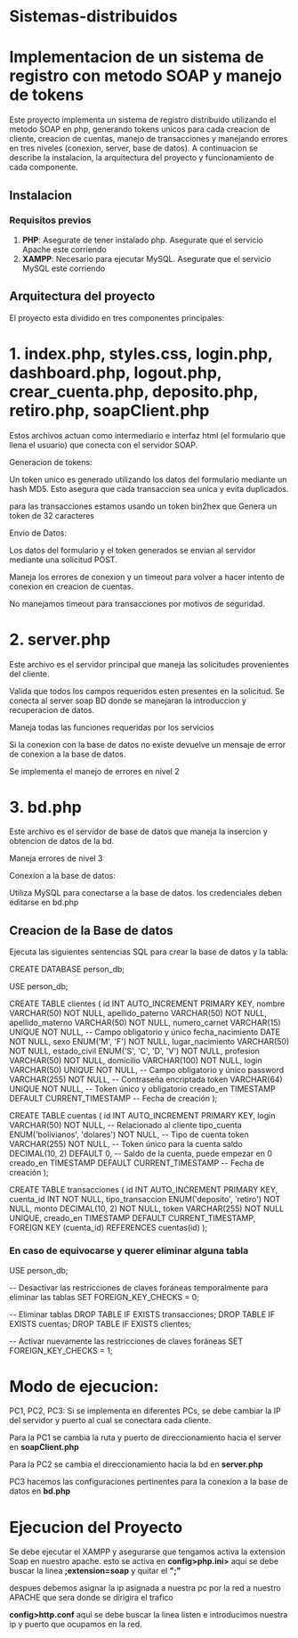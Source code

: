# Sistemas-distribuidos

# Implementacion de un sistema de registro con metodo SOAP y manejo de tokens

Este proyecto implementa un sistema de registro distribuido utilizando el metodo SOAP en php, generando tokens unicos para cada creacion de cliente, creacion de cuentas, manejo de transacciones y manejando errores en tres niveles (conexion, server, base de datos). A continuacion se describe la instalacion, la arquitectura del proyecto y funcionamiento de cada componente.

## Instalacion 

### Requisitos previos
1. **PHP**: Asegurate de tener instalado php. Asegurate que el servicio Apache este corriendo
2. **XAMPP**: Necesario para ejecutar MySQL. Asegurate que el servicio MySQL este corriendo

## Arquitectura del proyecto
El proyecto esta dividido en tres componentes principales:
# 1. index.php, styles.css, login.php, dashboard.php, logout.php, crear_cuenta.php, deposito.php, retiro.php, soapClient.php
Estos archivos actuan como intermediario e interfaz html (el formulario que llena el usuario) que conecta con el servidor SOAP.

Generacion de tokens:

Un token unico es generado utilizando los datos del formulario mediante un hash MD5. Esto asegura que cada transaccion sea unica y evita duplicados.

para las transacciones estamos usando un token bin2hex que Genera un token de 32 caracteres

Envio de Datos:

Los datos del formulario y el token generados se envian al servidor mediante una solicitud POST.

Maneja los errores de conexion y un timeout para volver a hacer intento de conexion en creacion de cuentas.

No manejamos timeout para transacciones por motivos de seguridad.

# 2. server.php
Este archivo es el servidor principal que maneja las solicitudes provenientes del cliente.

Valida que todos los campos requeridos esten presentes en la solicitud.
Se conecta al server soap BD donde se manejaran la introduccion y recuperacion de datos.

Maneja todas las funciones requeridas por los servicios

Si la conexion con la base de datos no existe devuelve un mensaje de error de conexion a la base de datos.

Se implementa el manejo de errores en nivel 2

# 3. bd.php
Este archivo es el servidor de base de datos que maneja la insercion y obtencion de datos de la bd.

Maneja errores de nivel 3

Conexion a la base de datos:

Utiliza MySQL para conectarse a la base de datos. los credenciales deben editarse en bd.php

## Creacion de la Base de datos 
Ejecuta las siguientes sentencias SQL para crear la base de datos y la tabla:

CREATE DATABASE person_db;

USE person_db;

CREATE TABLE clientes (
    id INT AUTO_INCREMENT PRIMARY KEY,
    nombre VARCHAR(50) NOT NULL,
    apellido_paterno VARCHAR(50) NOT NULL,
    apellido_materno VARCHAR(50) NOT NULL,
    numero_carnet VARCHAR(15) UNIQUE NOT NULL, -- Campo obligatorio y único
    fecha_nacimiento DATE NOT NULL,
    sexo ENUM('M', 'F') NOT NULL,
    lugar_nacimiento VARCHAR(50) NOT NULL,
    estado_civil ENUM('S', 'C', 'D', 'V') NOT NULL,
    profesion VARCHAR(50) NOT NULL,
    domicilio VARCHAR(100) NOT NULL,
    login VARCHAR(50) UNIQUE NOT NULL, -- Campo obligatorio y único
    password VARCHAR(255) NOT NULL, -- Contraseña encriptada
    token VARCHAR(64) UNIQUE NOT NULL, -- Token único y obligatorio
    creado_en TIMESTAMP DEFAULT CURRENT_TIMESTAMP -- Fecha de creación
);

CREATE TABLE cuentas (
    id INT AUTO_INCREMENT PRIMARY KEY,
    login VARCHAR(50) NOT NULL,         -- Relacionado al cliente
    tipo_cuenta ENUM('bolivianos', 'dolares') NOT NULL,  -- Tipo de cuenta
    token VARCHAR(255) NOT NULL,        -- Token único para la cuenta
    saldo DECIMAL(10, 2) DEFAULT 0,     -- Saldo de la cuenta, puede empezar en 0
    creado_en TIMESTAMP DEFAULT CURRENT_TIMESTAMP -- Fecha de creación
);

CREATE TABLE transacciones (
    id INT AUTO_INCREMENT PRIMARY KEY,
    cuenta_id INT NOT NULL,
    tipo_transaccion ENUM('deposito', 'retiro') NOT NULL,
    monto DECIMAL(10, 2) NOT NULL,
    token VARCHAR(255) NOT NULL UNIQUE,
    creado_en TIMESTAMP DEFAULT CURRENT_TIMESTAMP,
    FOREIGN KEY (cuenta_id) REFERENCES cuentas(id)
);


### En caso de equivocarse y querer eliminar alguna tabla
USE person_db;

-- Desactivar las restricciones de claves foráneas temporalmente para eliminar las tablas
SET FOREIGN_KEY_CHECKS = 0;

-- Eliminar tablas
DROP TABLE IF EXISTS transacciones;
DROP TABLE IF EXISTS cuentas;
DROP TABLE IF EXISTS clientes;

-- Activar nuevamente las restricciones de claves foráneas
SET FOREIGN_KEY_CHECKS = 1;


# Modo de ejecucion:
PC1, PC2, PC3: Si se implementa en diferentes PCs, se debe cambiar la IP del servidor y puerto al cual se conectara cada cliente.

Para la PC1 se cambia la ruta y puerto de direccionamiento hacia el server en **soapClient.php**

Para la PC2 se cambia el direccionamiento hacia la bd en **server.php**

PC3 hacemos las configuraciones pertinentes para la conexion a la base de datos en **bd.php**

# Ejecucion del Proyecto

Se debe ejecutar el XAMPP y asegurarse que tengamos activa la extension Soap en nuestro apache. esto se activa en **config>php.ini>** aqui se debe buscar la linea **;extension=soap**  y quitar el **";"**

despues debemos asignar la ip asignada a nuestra pc por la red a nuestro APACHE que sera donde se dirigira el trafico

**config>http.conf**  aqui se debe buscar la linea listen e introducimos nuestra ip y puerto que ocupamos en la red.
